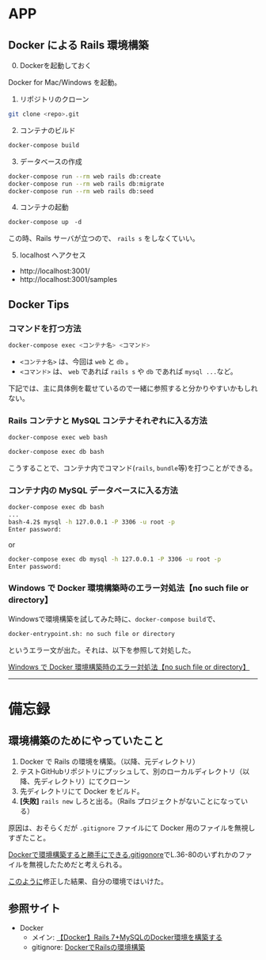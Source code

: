 # APP


## Docker による Rails 環境構築
0. Dockerを起動しておく
   
Docker for Mac/Windows を起動。


1. リポジトリのクローン
```sh
git clone <repo>.git
```

2. コンテナのビルド
```sh
docker-compose build
```

3. データベースの作成
```sh
docker-compose run --rm web rails db:create
docker-compose run --rm web rails db:migrate
docker-compose run --rm web rails db:seed
```

4. コンテナの起動
```sh
docker-compose up　-d
```
この時、Rails サーバが立つので、 `rails s` をしなくていい。

5. localhost へアクセス
- http://localhost:3001/
- http://localhost:3001/samples


## Docker Tips
### コマンドを打つ方法
```sh
docker-compose exec <コンテナ名> <コマンド>
```
- `<コンテナ名>` は、今回は `web` と `db` 。
- `<コマンド>` は、 `web` であれば `rails s` や `db` であれば `mysql ...`など。

下記では、主に具体例を載せているので一緒に参照すると分かりやすいかもしれない。

### Rails コンテナと MySQL コンテナそれぞれに入る方法
```sh
docker-compose exec web bash
```

```sh
docker-compose exec db bash
```

こうすることで、コンテナ内でコマンド(`rails`, `bundle`等)を打つことができる。

### コンテナ内の MySQL データベースに入る方法

```sh
docker-compose exec db bash
...
bash-4.2$ mysql -h 127.0.0.1 -P 3306 -u root -p
Enter password:
```
or
```sh
docker-compose exec db mysql -h 127.0.0.1 -P 3306 -u root -p
Enter password:
```

### Windows で Docker 環境構築時のエラー対処法【no such file or directory】
Windowsで環境構築を試してみた時に、`docker-compose build`で、

```sh
docker-entrypoint.sh: no such file or directory
```

というエラー文が出た。それは、以下を参照して対処した。

[Windows で Docker 環境構築時のエラー対処法【no such file or directory】](https://kakiblo.com/docker-windows/)

---

# 備忘録
## 環境構築のためにやっていたこと
1. Docker で Rails の環境を構築。（以降、元ディレクトリ）
2. テストGitHubリポジトリにプッシュして、別のローカルディレクトリ（以降、先ディレクトリ）にてクローン
3. 先ディレクトリにて Docker をビルド。
4. **[失敗]** `rails new` しろと出る。（Rails プロジェクトがないことになっている）

原因は、おそらくだが `.gitignore` ファイルにて Docker 用のファイルを無視しすぎたこと。

[Dockerで環境構築すると勝手にできる.gitigonore](https://github.com/konekato/sample-rails-on-docker/blob/1cddb5dea26b5bace94f4cec0ca5a5e5cde5249b/.gitignore)でL.36-80のいずれかのファイルを無視したためだと考えられる。

[このように](./.gitignore)修正した結果、自分の環境ではいけた。

## 参照サイト
- Docker
  - メイン: [【Docker】Rails 7+MySQLのDocker環境を構築する](https://zenn.dev/wakkunn/articles/33c84147608078)
  - gitignore: [DockerでRailsの環境構築](https://qiita.com/fussy113/items/e9f7457ad4de74023ef6#step1-rails-new%E3%82%B3%E3%83%9E%E3%83%B3%E3%83%89%E3%81%BE%E3%81%A7%E3%81%AE%E6%BA%96%E5%82%99)
